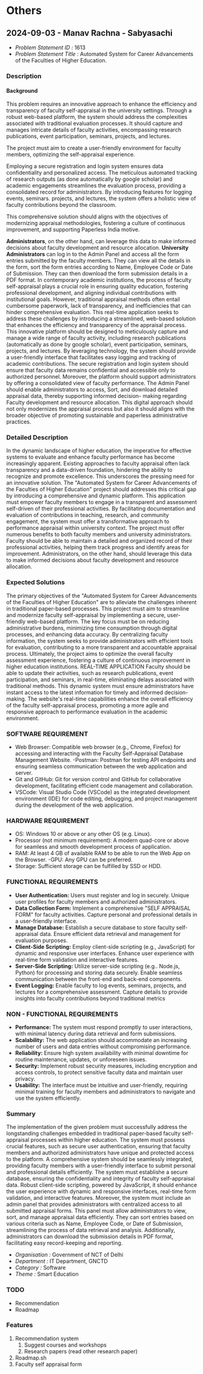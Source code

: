 # Others

## 2024-09-03 - Manav Rachna - Sabyasachi

- *Problem Statement ID :* 1613
- *Problem Statement Title :* Automated System for Career Advancements of the Faculties of Higher Education.

### Description

#### Background

This problem requires an innovative approach to enhance the efficiency and transparency of faculty self-appraisal in the university settings. Through a robust web-based platform, the system should address the complexities associated with traditional evaluation processes. It should capture and manages intricate details of faculty activities, encompassing research publications, event participation, seminars, projects, and lectures.

The project must aim to create a user-friendly environment for faculty members, optimizing the self-appraisal experience.

Employing a secure registration and login system ensures data confidentiality and personalized access. The meticulous automated tracking of research outputs (as done automatically by google scholar) and academic engagements streamlines the evaluation process, providing a consolidated record for administrators. By introducing features for logging events, seminars. projects, and lectures, the system offers a holistic view of faculty contributions beyond the classroom.

This comprehensive solution should aligns with the objectives of modernizing appraisal methodologies, fostering a culture of continuous improvement, and supporting Paperless India motive.

**Administrators**, on the other hand, can leverage this data to make informed decisions about faculty development and resource allocation. **University Administrators** can log in to the Admin Panel and access all the form entries submitted by the faculty members. They can view all the details in the form, sort the form entries according to Name, Employee Code or Date of Submission. They can then download the form submission details in a PDF format. In contemporary academic institutions, the process of faculty self-appraisal plays a crucial role in ensuring quality education, fostering professional development, and aligning individual contributions with institutional goals. However, traditional appraisal methods often entail cumbersome paperwork, lack of transparency, and inefficiencies that can hinder comprehensive evaluation. This real-time application seeks to address these challenges by introducing a streamlined, web-based solution that enhances the efficiency and transparency of the appraisal process. This innovative platform should be designed to meticulously capture and manage a wide range of faculty activity, including research publications (automatically as done by google scholar), event participation, seminars, projects, and lectures. By leveraging technology, the system should provide a user-friendly interface that facilitates easy logging and tracking of academic contributions. The secure registration and login system should ensure that faculty data remains confidential and accessible only to authorized personnel. Moreover, the platform should support administrators by offering a consolidated view of faculty performance. The Admin Panel should enable administrators to access, Sort, and download detailed appraisal data, thereby supporting informed decision- making regarding Faculty development and resource allocation. This digital approach should not only modernizes the appraisal process but also it should aligns with the broader objective of promoting sustainable and paperless administrative practices.

### Detailed Description

In the dynamic landscape of higher education, the imperative for effective systems to evaluate and enhance faculty performance has become increasingly apparent. Existing approaches to faculty appraisal often lack transparency and a data-driven foundation, hindering the ability to recognize and promote excellence. This underscores the pressing need for an innovative solution. The "Automated System for Career Advancements of the Faculties of Higher Education" project should addresses this critical gap by introducing a comprehensive and dynamic platform. This application must empower faculty members to engage in a transparent and assessment self-driven of their professional activities. By facilitating documentation and evaluation of contributions in teaching, research, and community engagement, the system must offer a transformative approach to performance appraisal within university context. The project must offer numerous benefits to both faculty members and university administrators. Faculty should be able to maintain a detailed and organized record of their professional activities, helping them track progress and identify areas for improvement. Administrators, on the other hand, should leverage this data to make informed decisions about faculty development and resource allocation.

### Expected Solutions

The primary objectives of the "Automated System for Career Advancements of the Faculties of Higher Education" are to alleviate the challenges inherent in traditional paper-based processes. This project must aim to streamline and modernize faculty self-appraisal by implementing a secure, user-friendly web-based platform. The key focus must be on reducing administrative burdens, minimizing time consumption through digital processes, and enhancing data accuracy. By centralizing faculty information, the system seeks to provide administrators with efficient tools for evaluation, contributing to a more transparent and accountable appraisal process. Ultimately, the project aims to optimize the overall faculty assessment experience, fostering a culture of continuous improvement in higher education institutions. REAL-TIME APPLICATION Faculty should be able to update their activities, such as research publications, event participation, and seminars, in real-time, eliminating delays associated with traditional methods. This dynamic system must ensure administrators have instant access to the latest information for timely and informed decision-making. The website's real-time capabilities enhance the overall efficiency of the faculty self-appraisal process, promoting a more agile and responsive approach to performance evaluation in the academic environment.

### SOFTWARE REQUIREMENT

- Web Browser: Compatible web browser (e.g., Chrome, Firefox) for accessing and interacting with the Faculty Self-Appraisal Database Management Website. -Postman: Postman for testing API endpoints and ensuring seamless communication between the web application and server.
- Git and GitHub: Git for version control and GitHub for collaborative development, facilitating efficient code management and collaboration.
- VSCode: Visual Studio Code (VSCode) as the integrated development environment (IDE) for code editing, debugging, and project management during the development of the web application.

### HARDWARE REQUIREMENT

- OS: Windows 10 or above or any other OS (e.g. Linux).
- Processor (not minimum requirement): A modern quad-core or above for seamless and smooth development process of application.
- RAM: At least 4 GB of available RAM to be able to run the Web App on the Browser. -GPU: Any GPU can be preferred.
- Storage: Sufficient storage can be fulfilled by SSD or HDD.

### FUNCTIONAL REQUIREMENTS

- **User Authentication:** Users must register and log in securely. Unique user profiles for faculty members and authorized administrators.
- **Data Collection Form:** Implement a comprehensive "SELF APPRAISAL FORM" for faculty activities. Capture personal and professional details in a user-friendly interface.
- **Manage Database:** Establish a secure database to store faculty self-appraisal data. Ensure efficient data retrieval and management for evaluation purposes.
- **Client-Side Scripting:** Employ client-side scripting (e.g., JavaScript) for dynamic and responsive user interfaces. Enhance user experience with real-time form validation and interactive features.
- **Server-Side Scripting:** Utilize server-side scripting (e.g.. Node.js, Python) for processing and storing data securely. Enable seamless communication between the front-end and back-end components.
- **Event Logging:** Enable faculty to log events, seminars, projects, and lectures for a comprehensive assessment. Capture details to provide insights into faculty contributions beyond traditional metrics

### NON - FUNCTIONAL REQUIREMENTS

- **Performance:** The system must respond promptly to user interactions, with minimal latency during data retrieval and form submissions.
- **Scalability:** The web application should accommodate an increasing number of users and data entries without compromising performance.
- **Reliability:** Ensure high system availability with minimal downtime for routine maintenance, updates, or unforeseen issues.
- **Security:** Implement robust security measures, including encryption and access controls, to protect sensitive faculty data and maintain user privacy.
- **Usability:** The interface must be intuitive and user-friendly, requiring minimal training for faculty members and administrators to navigate and use the system efficiently.

### Summary

The implementation of the given problem must successfully address the longstanding challenges embedded in traditional paper-based faculty self-appraisal processes within higher education. The system must possess crucial features, such as secure user authentication, ensuring that faculty members and authorized administrators have unique and protected access to the platform. A comprehensive system should be seamlessly integrated, providing faculty members with a user-friendly interface to submit personal and professional details efficiently. The system must establishe a secure database, ensuring the confidentiality and integrity of faculty self-appraisal data. Robust client-side scripting, powered by JavaScript, it should enhance the user experience with dynamic and responsive interfaces, real-time form validation, and interactive features. Moreover, the system must include an admin panel that provides administrators with centralized access to all submitted appraisal forms. This panel must allow administrators to view, sort, and manage appraisal data efficiently. They can sort entries based on various criteria such as Name, Employee Code, or Date of Submission, streamlining the process of data retrieval and analysis. Additionally, administrators can download the submission details in PDF format, facilitating easy record-keeping and reporting.

- *Organisation :* Government of NCT of Delhi
- *Department :* IT Department, GNCTD
- *Category :* Software
- *Theme :* Smart Education

### TODO

- Recommendation
- Roadmap

### Features

1. Recommendation system
	1. Suggest courses and workshops
	2. Research papers (read other research paper)
2. Roadmap.sh
3. Faculty self appraisal form
